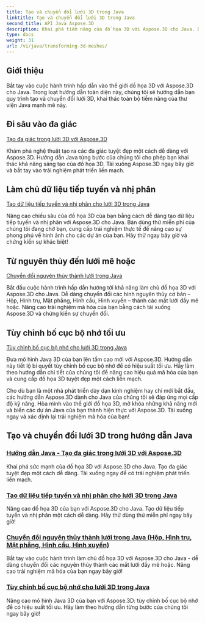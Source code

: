```yaml
---
title: Tạo và chuyển đổi lưới 3D trong Java
linktitle: Tạo và chuyển đổi lưới 3D trong Java
second_title: API Java Aspose.3D
description: Khai phá tiềm năng của đồ họa 3D với Aspose.3D cho Java. Dễ dàng tạo, chuyển đổi và tối ưu hóa lưới. Nâng cao trải nghiệm viết mã của bạn với các hướng dẫn của chúng tôi.
type: docs
weight: 31
url: /vi/java/transforming-3d-meshes/
---
```


## Giới thiệu

Bắt tay vào cuộc hành trình hấp dẫn vào thế giới đồ họa 3D với Aspose.3D cho Java. Trong loạt hướng dẫn toàn diện này, chúng tôi sẽ hướng dẫn bạn quy trình tạo và chuyển đổi lưới 3D, khai thác toàn bộ tiềm năng của thư viện Java mạnh mẽ này.

## Đi sâu vào đa giác 
[Tạo đa giác trong lưới 3D với Aspose.3D](./create-polygons-in-meshes/)

Khám phá nghệ thuật tạo ra các đa giác tuyệt đẹp một cách dễ dàng với Aspose.3D. Hướng dẫn Java từng bước của chúng tôi cho phép bạn khai thác khả năng sáng tạo của đồ họa 3D. Tải xuống Aspose.3D ngay bây giờ và bắt tay vào trải nghiệm phát triển liền mạch.

## Làm chủ dữ liệu tiếp tuyến và nhị phân
[Tạo dữ liệu tiếp tuyến và nhị phân cho lưới 3D trong Java](./generate-tangent-binormal-data/)

Nâng cao chiều sâu của đồ họa 3D của bạn bằng cách dễ dàng tạo dữ liệu tiếp tuyến và nhị phân với Aspose.3D cho Java. Bản dùng thử miễn phí của chúng tôi đang chờ bạn, cung cấp trải nghiệm thực tế để nâng cao sự phong phú về hình ảnh cho các dự án của bạn. Hãy thử ngay bây giờ và chứng kiến sự khác biệt!

## Từ nguyên thủy đến lưới mê hoặc 
[Chuyển đổi nguyên thủy thành lưới trong Java](./convert-primitives-to-meshes/)

Bắt đầu cuộc hành trình hấp dẫn hướng tới khả năng làm chủ đồ họa 3D với Aspose.3D cho Java. Dễ dàng chuyển đổi các hình nguyên thủy cơ bản – Hộp, Hình trụ, Mặt phẳng, Hình cầu, Hình xuyến – thành các mắt lưới đầy mê hoặc. Nâng cao trải nghiệm mã hóa của bạn bằng cách tải xuống Aspose.3D và chứng kiến sự chuyển đổi.

## Tùy chỉnh bố cục bộ nhớ tối ưu 
[Tùy chỉnh bố cục bộ nhớ cho lưới 3D trong Java](./customize-mesh-memory-layout/)

Đưa mô hình Java 3D của bạn lên tầm cao mới với Aspose.3D. Hướng dẫn này tiết lộ bí quyết tùy chỉnh bố cục bộ nhớ để có hiệu suất tối ưu. Hãy làm theo hướng dẫn chi tiết của chúng tôi để nâng cao hiệu quả mã hóa của bạn và cung cấp đồ họa 3D tuyệt đẹp một cách liền mạch.

Cho dù bạn là một nhà phát triển dày dạn kinh nghiệm hay chỉ mới bắt đầu, các hướng dẫn Aspose.3D dành cho Java của chúng tôi sẽ đáp ứng mọi cấp độ kỹ năng. Hòa mình vào thế giới đồ họa 3D, mở khóa những khả năng mới và biến các dự án Java của bạn thành hiện thực với Aspose.3D. Tải xuống ngay và xác định lại trải nghiệm mã hóa của bạn!
## Tạo và chuyển đổi lưới 3D trong hướng dẫn Java
### [Hướng dẫn Java - Tạo đa giác trong lưới 3D với Aspose.3D](./create-polygons-in-meshes/)
Khai phá sức mạnh của đồ họa 3D với Aspose.3D cho Java. Tạo đa giác tuyệt đẹp một cách dễ dàng. Tải xuống ngay để có trải nghiệm phát triển liền mạch.
### [Tạo dữ liệu tiếp tuyến và nhị phân cho lưới 3D trong Java](./generate-tangent-binormal-data/)
Nâng cao đồ họa 3D của bạn với Aspose.3D cho Java. Tạo dữ liệu tiếp tuyến và nhị phân một cách dễ dàng. Hãy thử dùng thử miễn phí ngay bây giờ!
### [Chuyển đổi nguyên thủy thành lưới trong Java (Hộp, Hình trụ, Mặt phẳng, Hình cầu, Hình xuyến)](./convert-primitives-to-meshes/)
Bắt tay vào cuộc hành trình làm chủ đồ họa 3D với Aspose.3D cho Java - dễ dàng chuyển đổi các nguyên thủy thành các mắt lưới đầy mê hoặc. Nâng cao trải nghiệm mã hóa của bạn ngay bây giờ!
### [Tùy chỉnh bố cục bộ nhớ cho lưới 3D trong Java](./customize-mesh-memory-layout/)
Nâng cao mô hình Java 3D của bạn với Aspose.3D: tùy chỉnh bố cục bộ nhớ để có hiệu suất tối ưu. Hãy làm theo hướng dẫn từng bước của chúng tôi ngay bây giờ!
